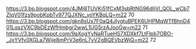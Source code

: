 https://3.bp.blogspot.com/4JMj8TUVKi51fCxM3sbRtNG96dIjVl_QOL_wCb7ZlqV01fzs9pobKpbTv977QJXNc_yoYKBqLQ=m22 70
https://3.bp.blogspot.com/gkn8sUx7F0aQ4JlygtuBPEK6UHPMqWTfBhnD401LqszVXC9bDEzWfHmbgr2wwL1UG5rzAJooGw=m22 71
https://3.bp.blogspot.com/9aXogYyNaRTueHS7XDXkf7LtFlpb7OBO-_JxYVfv0XGLa7Wije8mPrV3e6nL7yVZgBQEVbzWjQ=m22 72
